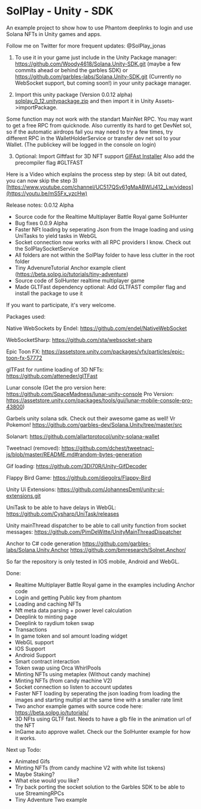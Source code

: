 # SolPlay - Unity - SDK
An example project to show how to use Phantom deeplinks to login and use Solana NFTs in Unity games and apps.

Follow me on Twitter for more frequent updates: @SolPlay_jonas

1) To use it in your game just include in the Unity Package manager: 
https://github.com/Woody4618/Solana.Unity-SDK.git (maybe a few commits ahead or behind the garbles SDK) 
or 
https://github.com/garbles-labs/Solana.Unity-SDK.git (Currently no WebSocket support, but coming soon!)
in your unity package manager.

2) Import this unity package (Version 0.0.12 alpha)
[solplay_0_12.unitypackage.zip](https://github.com/Woody4618/SolPlay_Unity_SDK/files/10474948/solplay_0_12.unitypackage.zip)
and then import it in Unity Assets->importPackage.

Some function may not work with the standart MainNet RPC. 
You may want to get a free RPC from quicknode. 
Also currently its hard to get DevNet sol, so if the automatic airdrops fail you may need to try a few times, try different RPC in the WalletHolderService or transfer dev net sol to your Wallet. (The publickey will be logged in the console on login) 


3) Optional: Import Glftfast for 3D NFT support
[GlFAst Installer](https://package-installer.glitch.me/v1/installer/OpenUPM/com.atteneder.gltfast?registry=https%3A%2F%2Fpackage.openupm.com&scope=com.atteneder)
Also add the precompiler flag #GLTFAST


Here is a Video which explains the process step by step: (A bit out dated, you can now skip the step 3) 
[https://www.youtube.com/channel/UC517QSv61gMaABWIJ412_Lw/videos](https://youtu.be/mS5Fx_yzcHw)

Release notes:
0.0.12 Alpha
- Source code for the Realtime Multiplayer Battle Royal game SolHunter
- Bug fixes
0.0.9 Alpha
- Faster NFt loading by seperating Json from the Image loading and using UniTasks to yield tasks in WebGL
- Socket connection now works with all RPC providers I know. Check out the SolPlaySocketService
- All folders are not within the SolPlay folder to have less clutter in the root folder 
- Tiny AdvenureTutorial Anchor example client (https://beta.solpg.io/tutorials/tiny-adventure)
- Source code of SolHunter realtime multiplayer game
- Made GLTFast dependency optional: Add GLTFAST compiler flag and install the package to use it 

If you want to participate, it's very welcome.


Packages used: 

Native WebSockets by Endel:
https://github.com/endel/NativeWebSocket

WebSocketSharp: 
https://github.com/sta/websocket-sharp

Epic Toon FX:
https://assetstore.unity.com/packages/vfx/particles/epic-toon-fx-57772

glTFast for runtime loading of 3D NFTs:
https://github.com/atteneder/glTFast

Lunar console (Get the pro version here: 
https://github.com/SpaceMadness/lunar-unity-console
Pro Version: https://assetstore.unity.com/packages/tools/gui/lunar-mobile-console-pro-43800)

Garbels unity solana sdk. Check out their awesome game as well! Vr Pokemon! 
https://github.com/garbles-dev/Solana.Unity/tree/master/src

Solanart:
https://github.com/allartprotocol/unity-solana-wallet

Tweetnacl (removed):
https://github.com/dchest/tweetnacl-js/blob/master/README.md#random-bytes-generation

Gif loading:
https://github.com/3DI70R/Unity-GifDecoder

Flappy Bird Game: 
https://github.com/diegolrs/Flappy-Bird

Unity Ui Extensions:
https://github.com/JohannesDeml/unity-ui-extensions.git

UniTask to be able to have delays in WebGL: 
https://github.com/Cysharp/UniTask/releases

Unity mainThread dispatcher to be able to call unity function from socket messages:
https://github.com/PimDeWitte/UnityMainThreadDispatcher

Anchor to C# code generation
https://github.com/garbles-labs/Solana.Unity.Anchor
https://github.com/bmresearch/Solnet.Anchor/

So far the repository is only tested in IOS mobile, Android and WebGL.

Done:
- Realtime Multiplayer Battle Royal game in the examples including Anchor code
- Login and getting Public key from phantom
- Loading and caching NFTs
- Nft meta data parsing + power level calculation
- Deeplink to minting page
- Deeplink to raydium token swap
- Transactions
- In game token and sol amount loading widget
- WebGL support 
- IOS Support 
- Android Support
- Smart contract interaction
- Token swap using Orca WhirlPools
- Minting NFTs using metaplex (Without candy machine)
- Minting NFTs (from candy machine V2)
- Socket connection so listen to account updates
- Faster NFT loading by seperating the json loading from loading the images and starting multipl at the same time with a smaller rate limit
- Two anchor example games with source code here: https://beta.solpg.io/tutorials/
- 3D NFts using GLTF fast. Needs to have a glb file in the animation url of the NFT
- InGame auto approve wallet. Check our the SolHunter example for how it works. 


Next up Todo: 

- Animated Gifs
- Minting NFTs (from candy machine V2 with white list tokens)
- Maybe Staking? 
- What else would you like?  
- Try back porting the socket solution to the Garbles SDK to be able to use StreamingRPCs
- Tiny Adventure Two example 



